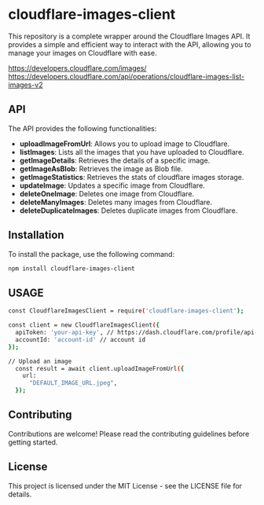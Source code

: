 # cloudflare-images-client

This repository is a complete wrapper around the Cloudflare Images API. It provides a simple and efficient way to interact with the API, allowing you to manage your images on Cloudflare with ease.

https://developers.cloudflare.com/images/
https://developers.cloudflare.com/api/operations/cloudflare-images-list-images-v2

## API

The API provides the following functionalities:

- **uploadImageFromUrl**: Allows you to upload image to Cloudflare.
- **listImages**: Lists all the images that you have uploaded to Cloudflare.
- **getImageDetails**: Retrieves the details of a specific image.
- **getImageAsBlob**: Retrieves the image as Blob file.
- **getImageStatistics**: Retrieves the stats of cloudflare images storage.
- **updateImage**: Updates a specific image from Cloudflare.
- **deleteOneImage**: Deletes one image from Cloudflare.
- **deleteManyImages**: Deletes many images from Cloudflare.
- **deleteDuplicateImages**: Deletes duplicate images from Cloudflare.

## Installation

To install the package, use the following command:

```bash
npm install cloudflare-images-client
```

## USAGE

```bash
const CloudflareImagesClient = require('cloudflare-images-client');

const client = new CloudflareImagesClient({
  apiToken: 'your-api-key', // https://dash.cloudflare.com/profile/api-tokens
  accountId: 'account-id' // account id
});

// Upload an image
  const result = await client.uploadImageFromUrl({
    url:
      "DEFAULT_IMAGE_URL.jpeg",
  });

```

## Contributing
Contributions are welcome! Please read the contributing guidelines before getting started.

## License
This project is licensed under the MIT License - see the LICENSE file for details.